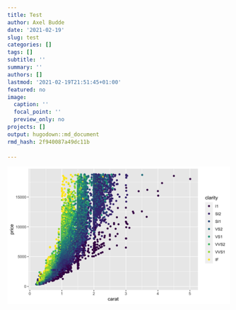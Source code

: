 ```yaml
---
title: Test
author: Axel Budde
date: '2021-02-19'
slug: test
categories: []
tags: []
subtitle: ''
summary: ''
authors: []
lastmod: '2021-02-19T21:51:45+01:00'
featured: no
image:
  caption: ''
  focal_point: ''
  preview_only: no
projects: []
output: hugodown::md_document
rmd_hash: 2f940087a49dc11b

---
```


<div class="highlight">

<img src="figs/unnamed-chunk-1-1.png" width="700px" style="display: block; margin: auto;" />

</div>

